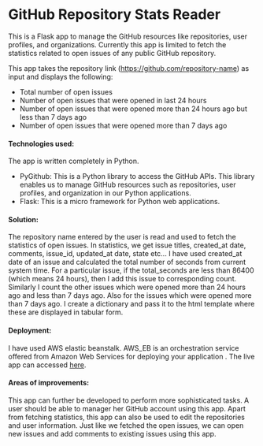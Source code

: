 # GitHub Repository Stats Reader

This is a Flask app to manage the GitHub resources like repositories, user profiles, and organizations.
Currently this app is limited to fetch the statistics related to open issues of any public GitHub repository.

This app takes the repository link (https://github.com/repository-name) as input and displays the following:

- Total number of open issues
- Number of open issues that were opened in last 24 hours
- Number of open issues that were opened more than 24 hours ago but less than 7 days ago
- Number of open issues that were opened more than 7 days ago

#### Technologies used:
The app is written completely in Python.
- PyGithub: This is a Python library to access the GitHub APIs. This library enables us to manage GitHub resources such as repositories, user profiles, and organization in our Python applications.
- Flask: This is a micro framework for Python web applications.

#### Solution:
The repository name entered by the user is read and used to fetch the statistics of open issues.
In statistics, we get issue titles, created_at date, comments, issue_id, updated_at date, state etc...
I have used created_at date of an issue and calculated the total number of seconds from current system time.
For a particular issue, if the total_seconds are less than 86400 (which means 24 hours), then I add this issue to corresponding count. Similarly I count the other issues which were opened more than 24 hours ago and less than 7 days ago.
Also for the issues which were opened more than 7 days ago.
I create a dictionary and pass it to the html template where these are displayed in tabular form.

#### Deployment:
I have used AWS elastic beanstalk. AWS_EB is an orchestration service offered from Amazon Web Services for deploying your application .
The live app can accessed [here](http://git-repo-stats.iezddgdcd9.us-east-2.elasticbeanstalk.com/).

#### Areas of improvements:
This app can further be developed to perform more sophisticated tasks.
A user should be able to manager her GitHub account using this app.
Apart from fetching statistics, this app can also be used to edit the repositories and user information.
Just like we fetched the open issues, we can open new issues and add comments to existing issues using this app.
